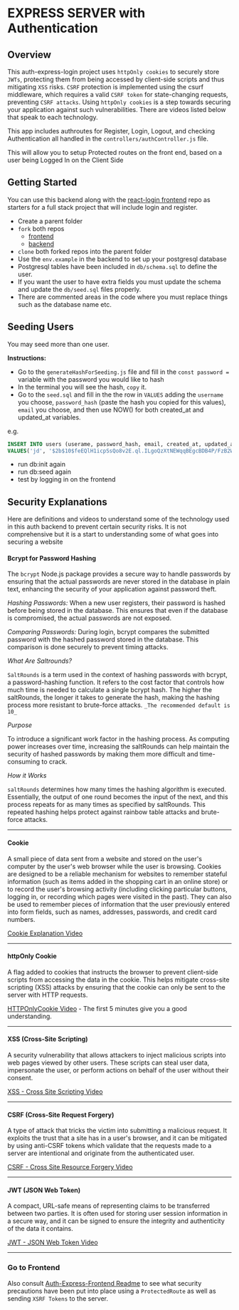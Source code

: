 # EXPRESS SERVER with Authentication

## Overview

This auth-express-login project uses `httpOnly cookies` to securely store `JWTs`, protecting them from being accessed by client-side scripts and thus mitigating `XSS` risks. `CSRF` protection is implemented using the csurf middleware, which requires a valid `CSRF token` for state-changing requests, preventing `CSRF attacks`. Using `httpOnly cookies` is a step towards securing your application against such vulnerabilities. There are videos listed below that speak to each technology.

This app includes authroutes for Register, Login, Logout, and checking Authentication all handled in the `controllers/authController.js` file.

This will allow you to setup Protected routes on the front end, based on a user being Logged In on the Client Side

## Getting Started

You can use this backend along with the [react-login frontend](https://github.com/10-3-pursuit/auth-react-login) repo as starters for a full stack project that will include login and register.

- Create a parent folder
- `fork` both repos
  - [frontend](https://github.com/10-3-pursuit/auth-react-login)
  - [backend](https://github.com/10-3-pursuit/auth-express-login)
- `clone` both forked repos into the parent folder
- Use the `env.example` in the backend to set up your postgresql database
- Postgresql tables have been included in `db/schema.sql` to define the user.
- If you want the user to have extra fields you must update the schema and update the `db/seed.sql` files properly.
- There are commented areas in the code where you must replace things such as the database name etc.

## Seeding Users

You may seed more than one user.

**Instructions:**

- Go to the `generateHashForSeeding.js` file and fill in the `const password = ` variable with the password you would like to hash
- In the terminal you will see the hash, `copy` it.
- Go to the `seed.sql` and fill in the the row in `VALUES` adding the `username` you choose, `password_hash` (paste the hash you copied for this values), `email` you choose, and then use NOW() for both created_at and updated_at variables.

e.g.

```sql
INSERT INTO users (userame, password_hash, email, created_at, updated_at)
VALUES('jd', '$2b$10$feEQlH1icpSsQo8v2E.ql.ILgoQzXtNEWqqBEgcBDB4P/FzB2Ws16', 'jd@me.com', NOW(), NOW())
```

- run db:init again
- run db:seed again
- test by logging in on the frontend

## Security Explanations

Here are definitions and videos to understand some of the technology used in this auth backend to prevent certain security risks. It is not comprehensive but it is a start to understanding some of what goes into securing a website

#### Bcrypt for Password Hashing

The `bcrypt` Node.js package provides a secure way to handle passwords by ensuring that the actual passwords are never stored in the database in plain text, enhancing the security of your application against password theft.

_Hashing Passwords:_ When a new user registers, their password is hashed before being stored in the database. This ensures that even if the database is compromised, the actual passwords are not exposed.

_Comparing Passwords:_ During login, bcrypt compares the submitted password with the hashed password stored in the database. This comparison is done securely to prevent timing attacks.

_What Are Saltrounds?_

`SaltRounds` is a term used in the context of hashing passwords with bcrypt, a password-hashing function. It refers to the cost factor that controls how much time is needed to calculate a single bcrypt hash. The higher the saltRounds, the longer it takes to generate the hash, making the hashing process more resistant to brute-force attacks. `_The recommended default is 10_`

_Purpose_

To introduce a significant work factor in the hashing process. As computing power increases over time, increasing the saltRounds can help maintain the security of hashed passwords by making them more difficult and time-consuming to crack.

_How it Works_

`saltRounds` determines how many times the hashing algorithm is executed. Essentially, the output of one round becomes the input of the next, and this process repeats for as many times as specified by saltRounds. This repeated hashing helps protect against rainbow table attacks and brute-force attacks.

<hr />

#### Cookie

A small piece of data sent from a website and stored on the user's computer by the user's web browser while the user is browsing. Cookies are designed to be a reliable mechanism for websites to remember stateful information (such as items added in the shopping cart in an online store) or to record the user's browsing activity (including clicking particular buttons, logging in, or recording which pages were visited in the past). They can also be used to remember pieces of information that the user previously entered into form fields, such as names, addresses, passwords, and credit card numbers.

[Cookie Explanation Video](https://www.youtube.com/watch?v=s04Vjlcgwco)

<hr />

#### httpOnly Cookie

A flag added to cookies that instructs the browser to prevent client-side scripts from accessing the data in the cookie. This helps mitigate cross-site scripting (XSS) attacks by ensuring that the cookie can only be sent to the server with HTTP requests.

[HTTPOnlyCookie Video](https://www.youtube.com/watch?v=ROg1p0UZL0M) - The first 5 minutes give you a good understanding.

<hr />

#### XSS (Cross-Site Scripting)

A security vulnerability that allows attackers to inject malicious scripts into web pages viewed by other users. These scripts can steal user data, impersonate the user, or perform actions on behalf of the user without their consent.

[XSS - Cross Site Scripting Video](https://www.youtube.com/watch?v=EoaDgUgS6QA)

<hr />

#### CSRF (Cross-Site Request Forgery)

A type of attack that tricks the victim into submitting a malicious request. It exploits the trust that a site has in a user's browser, and it can be mitigated by using anti-CSRF tokens which validate that the requests made to a server are intentional and originate from the authenticated user.

[CSRF - Cross Site Resource Forgery Video](https://www.youtube.com/watch?v=eWEgUcHPle0)

<hr />

#### JWT (JSON Web Token)

A compact, URL-safe means of representing claims to be transferred between two parties. It is often used for storing user session information in a secure way, and it can be signed to ensure the integrity and authenticity of the data it contains.

[JWT - JSON Web Token Video](https://www.youtube.com/watch?v=P2CPd9ynFLg)

<hr />

### Go to Frontend

Also consult [Auth-Express-Frontend Readme](https://github.com/10-3-pursuit/auth-react-login) to see what security precautions have been put into place using a `ProtectedRoute` as well as sending `XSRF Tokens` to the server.

